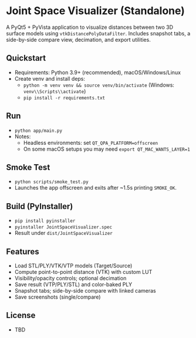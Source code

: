 Joint Space Visualizer (Standalone)
===================================

A PyQt5 + PyVista application to visualize distances between two 3D surface models using `vtkDistancePolyDataFilter`. Includes snapshot tabs, a side-by-side compare view, decimation, and export utilities.

Quickstart
----------

- Requirements: Python 3.9+ (recommended), macOS/Windows/Linux
- Create venv and install deps:
  - `python -m venv venv && source venv/bin/activate` (Windows: `venv\\Scripts\\activate`)
  - `pip install -r requirements.txt`

Run
---

- `python app/main.py`
- Notes:
  - Headless environments: set `QT_QPA_PLATFORM=offscreen`
  - On some macOS setups you may need `export QT_MAC_WANTS_LAYER=1`

Smoke Test
----------

- `python scripts/smoke_test.py`
- Launches the app offscreen and exits after ~1.5s printing `SMOKE_OK`.

Build (PyInstaller)
-------------------

- `pip install pyinstaller`
- `pyinstaller JointSpaceVisualizer.spec`
- Result under `dist/JointSpaceVisualizer`

Features
--------

- Load STL/PLY/VTK/VTP models (Target/Source)
- Compute point-to-point distance (VTK) with custom LUT
- Visibility/opacity controls; optional decimation
- Save result (VTP/PLY/STL) and color-baked PLY
- Snapshot tabs; side-by-side compare with linked cameras
- Save screenshots (single/compare)

License
-------

- TBD
